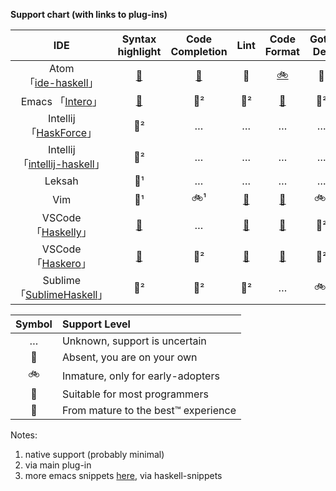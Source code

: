 **Support chart (with links to plug-ins)**

| IDE | Syntax highlight | Code Completion | Lint | Code Format | Goto Def | Find Usages | Debugger | Doc. tooltips | Snippets | Hoogle |
|:---:|:----------------:|:---------------:|:----:|:-----------:|:--------:|:-----------:|:--------:|:-------------:|:--------:|:------:|
| Atom<br>「[ide-haskell][atom06]」 | [🚀][atom01] | [🚗][atom02] | 🚗 | [🚲][gen01] | 🚗 | … | [🚗][atom03] | [🚗][atom05] | [🚗][atom01] | [🚗][atom04] |
| Emacs 「[Intero][emacs02]」 | [🚀][emacs01] | 🚗² | 🚗² | [🚗][gen01] | 🚗² | … | … | 🚗² | [🚗³][emacs04] | … |
| Intellij 「[HaskForce][inte01]」 | 🚀² | … | … | … | … | … | … | … | … | … |
| Intellij<br>「[intellij-haskell][inte02]」| 🚀² | … | … | … | … | … | … | … | … | … |
| Leksah | 🚀¹ | … | … | … | … | … | … | … | … | … |
| Vim      | 🚀¹ | 🚲¹ | [🚗][vim01] | [🚗][gen01] | 🚲¹ | … | … | [🚗][vim02] | [🚗][vim03] | … |
| VSCode 「[Haskelly][vsco01]」 | [🚀][vsco02] | … | [🚗][vsco03] | [🚗][vsco04] | 🚗² | … | [🚲][vsco05] | 🚗² | [🚲][vsco02] | … |
| VSCode 「[Haskero][vsco01]」  | [🚀][vsco02] | 🚗² | [🚗][vsco03] | [🚗][vsco04] | 🚗² | 🚗² | [🚲][vsco05] | 🚗² | [🚲][vsco02] | … |
| Sublime 「[SublimeHaskell][subl01]」 | 🚀² | 🚗² | 🚗² | … | 🚲¹ | … | … | 🚗² | … | … |


| Symbol | Support Level                         |
|:------:|:------------------------------------- |
| …      | Unknown, support is uncertain         |
| 🚶     | Absent, you are on your own           |
| 🚲     | Inmature, only for early-adopters     |
| 🚗     | Suitable for most programmers         |
| 🚀     | From mature to the best™ experience   |


Notes:

1. native support (probably minimal)
2. via main plug-in
3. more emacs snippets [here][emacs03], via haskell-snippets

[gen01]: https://github.com/chrisdone/hindent "hindent"

[atom01]: https://atom.io/packages/language-haskell "language-haskell"
[atom02]: https://atom.io/packages/autocomplete-haskell "ghc-mod via autocomplete-haskell"
[atom03]: https://atom.io/packages/haskell-debug "haskell-debug"
[atom04]: https://atom.io/packages/haskell-hoogle "haskell-hoogle"
[atom05]: https://atom.io/packages/haskell-ghc-mod "haskell-ghc-mod"
[atom06]: https://github.com/atom-haskell/ide-haskell "ide-haskell"

[emacs01]: http://haskell.github.io/haskell-mode/ "haskell-mode"
[emacs02]: https://commercialhaskell.github.io/intero/ "intero"
[emacs03]: https://github.com/haskell/haskell-snippets "haskell-snippets"
[emacs04]: https://github.com/joaotavora/yasnippet "yasnippet"

[inte01]: https://github.com/carymrobbins/intellij-haskforce "HaskForce"
[inte02]: https://github.com/rikvdkleij/intellij-haskell "intellij-haskell"

[vim01]: https://github.com/vim-syntastic/syntastic "syntastic"
[vim02]: https://github.com/bitc/vim-hdevtools "vim-hdevtools"
[vim03]: https://github.com/honza/vim-snippets "vim-snipmate default snippets"

[vsco01]: https://marketplace.visualstudio.com/items?itemName=UCL.haskelly "Haskelly"
[vsco02]: https://marketplace.visualstudio.com/items?itemName=justusadam.language-haskell "Haskell Syntax Highlighting"
[vsco03]: https://marketplace.visualstudio.com/items?itemName=hoovercj.haskell-linter "haskell-linter"
[vsco04]: https://marketplace.visualstudio.com/items?itemName=monofon.hindent-format "hindent"
[vsco05]: https://marketplace.visualstudio.com/items?itemName=phoityne.phoityne-vscode "Phoityne"
[vsco06]: https://marketplace.visualstudio.com/items?itemName=Vans.haskero "Haskero"

[subl01]: https://github.com/SublimeHaskell/SublimeHaskell "SublimeHaskell"
